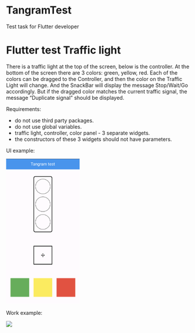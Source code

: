 # TangramTest

 Test task for Flutter developer

# Flutter test Traffic light

There is a traffic light at the top of the screen, 
below is the controller. At the bottom of the screen there are 3 colors: 
green, yellow, red. Each of the colors can be dragged to the Controller, 
and then the color on the Traffic Light will change. 
And the SnackBar will display the message Stop/Wait/Go accordingly. 
But if the dragged color matches the current traffic signal, 
the message “Duplicate signal” should be displayed.

Requirements:
- do not use third party packages.
- do not use global variables.
- traffic light, controller, color panel - 3 separate widgets.
- the constructors of these 3 widgets should not have parameters.

UI example:

<img src="assets/images/ui_example.png" width="200">

Work example:

<img src="assets/gifs/work_example.gif" width="200">
